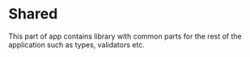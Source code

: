 # Shared

This part of app contains library with common parts for the rest of the application such as types, validators etc.
